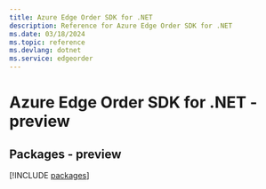 ```yaml
---
title: Azure Edge Order SDK for .NET
description: Reference for Azure Edge Order SDK for .NET
ms.date: 03/18/2024
ms.topic: reference
ms.devlang: dotnet
ms.service: edgeorder
---
```

# Azure Edge Order SDK for .NET - preview
## Packages - preview
[!INCLUDE [packages](edge-order-index.md)]